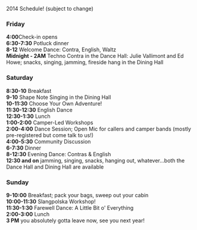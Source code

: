 
2014 Schedule! (subject to change)


### Friday


**4:00**Check\-in opens   
 **6:30\-7:30** Potluck dinner   
 **8\-12** Welcome Dance: Contra, English, Waltz  
 **Midnight \- 2AM** Techno Contra in the Dance Hall: Julie Vallimont and Ed Howe; snacks, singing, jamming, fireside hang in the Dining Hall


### Saturday


**8:30\-10** Breakfast  
**9\-10** Shape Note Singing in the Dining Hall  
**10\-11:30** Choose Your Own Adventure!  
**11:30\-12:30** English Dance  
**12:30\-1:30** Lunch  
**1:00\-2:00** Camper\-Led Workshops  
**2:00\-4:00** Dance Session; Open Mic for callers and camper bands (mostly pre\-registered but come talk to us!)  
**4:00\-5:30** Community Discussion   
**6\-7:30** Dinner  
**8\-12:30** Evening Dance: Contras \& English   
**12:30 and on** jamming, singing, snacks, hanging out, whatever...both the Dance Hall and Dining Hall are available


### Sunday


**9\-10:00** Breakfast; pack your bags, sweep out your cabin  
**10:00\-11:30** Slangpolska Workshop!  
 **11:30\-1:30** Farewell Dance: A Little Bit o' Everything  
 **2:00\-3:00** Lunch  
**3 PM** you absolutely gotta leave now, see you next year!


